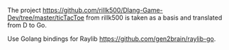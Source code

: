 The project https://github.com/rillk500/Dlang-Game-Dev/tree/master/ticTacToe from rillk500 is taken as a basis and translated from D to Go.

Use Golang bindings for Raylib https://github.com/gen2brain/raylib-go.
